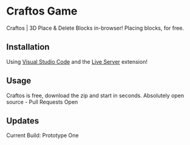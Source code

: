 # Craftos Game
Craftos | 3D Place &amp; Delete Blocks in-browser! 
Placing blocks, for free. 

## Installation
Using [Visual Studio Code](https://code.visualstudio.com/) and the [Live Server](https://marketplace.visualstudio.com/items?itemName=ritwickdey.LiveServer) 
extension! 

## Usage
Craftos is free, download the zip and start in seconds.
Absolutely open source - 
Pull Requests Open

## Updates
Current Build: Prototype One
